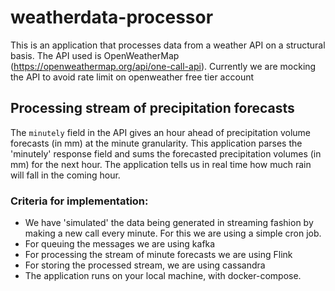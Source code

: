 # weatherdata-processor
This is an application that processes data from a weather API on a structural basis. The API used is OpenWeatherMap (https://openweathermap.org/api/one-call-api). Currently we are mocking the API to avoid rate limit on openweather free tier account

## Processing stream of precipitation forecasts
The `minutely` field in the API gives an hour ahead of precipitation volume forecasts (in mm) at the minute granularity. This application parses the 'minutely' response field and sums the forecasted precipitation volumes (in mm) for the next hour. The application tells us in real time how much rain will fall in the coming hour.

### Criteria for implementation:
* We have 'simulated' the data being generated in streaming fashion by making a new call every minute. For this we are using a simple cron job.
* For queuing the messages we are using kafka
* For processing the stream of minute forecasts we are using Flink
* For storing the processed stream, we are using cassandra
* The application runs on your local machine, with docker-compose.
